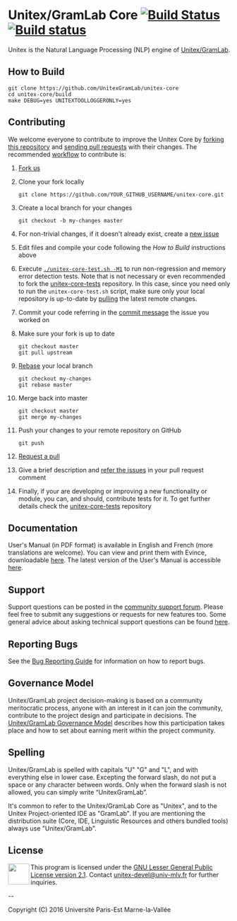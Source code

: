 # Unitex/GramLab Core [![Build Status](https://travis-ci.org/UnitexGramLab/unitex-core.svg?branch=master)](https://travis-ci.org/UnitexGramLab/unitex-core) [![Build status](https://ci.appveyor.com/api/projects/status/ucuu8ocibexmagju?svg=true)](https://ci.appveyor.com/project/martinec/unitex-core)

Unitex is the Natural Language Processing (NLP) engine of [Unitex/GramLab][unitexgramlab].

## How to Build

    git clone https://github.com/UnitexGramLab/unitex-core
    cd unitex-core/build
    make DEBUG=yes UNITEXTOOLLOGGERONLY=yes

## Contributing

We welcome everyone to contribute to improve the Unitex Core by [forking this repository](https://help.github.com/articles/fork-a-repo/)
and [sending pull requests](https://help.github.com/articles/using-pull-requests/)
with their changes. The recommended [workflow](http://rypress.com/tutorials/git/rebasing) to contribute is:

1. [Fork us](https://github.com/UnitexGramLab/unitex-core/fork)

1. Clone your fork locally

    ```
    git clone https://github.com/YOUR_GITHUB_USERNAME/unitex-core.git
    ```

1. Create a local branch for your changes

    ```
    git checkout -b my-changes master
    ```

1. For non-trivial changes, if it doesn't already exist, create a
   [new issue](https://github.com/UnitexGramLab/unitex-core/issues/new)

1. Edit files and compile your code following the *How to Build* instructions above

1. Execute [`./unitex-core-test.sh -M1`](https://github.com/UnitexGramLab/unitex-core-tests#getting-started)
   to run non-regression and memory error detection tests. Note that is not necessary or even
   recommended to fork the [unitex-core-tests](https://github.com/UnitexGramLab/unitex-core-tests) repository.
   In this case, since you need only to run the `unitex-core-test.sh` script, make sure only your local repository
   is up-to-date by [pulling](https://help.github.com/articles/fetching-a-remote/#pull) the latest
   remote changes.

1. Commit your code referring in the [commit message](https://help.github.com/articles/closing-issues-via-commit-messages) the issue you worked on

1. Make sure your fork is up to date

    ```
    git checkout master
    git pull upstream
    ```

1. [Rebase](https://www.atlassian.com/git/tutorials/rewriting-history/git-rebase-i) your local branch

    ```
    git checkout my-changes
    git rebase master
    ```

1. Merge back into master

    ```
    git checkout master
    git merge my-changes
    ```

1. Push your changes to your remote repository on GitHub

    ```
    git push
    ```

1. [Request a pull](https://github.com/UnitexGramLab/unitex-core/pulls)

1. Give a brief description and [refer the issues](https://help.github.com/articles/autolinked-references-and-urls/#issues-and-pull-requests) in your pull request comment

1. Finally, if your are developing or improving a new functionality or module, you can,
   and should, contribute tests for it. To get further details check the
   [unitex-core-tests](https://github.com/UnitexGramLab/unitex-core-tests) repository
    
## Documentation

User's Manual (in PDF format) is available in English and French (more
translations are welcome). You can view and print them with Evince,
downloadable [here](https://wiki.gnome.org/Apps/Evince/Downloads). The
latest version of the User's Manual is accessible
[here](http://releases.unitexgramlab.org/latest-stable/man/).

## Support

Support questions can be posted in the [community support
forum](http://forum.unitexgramlab.org). Please feel free to submit any
suggestions or requests for new features too. Some general advice about
asking technical support questions can be found
[here](http://www.catb.org/esr/faqs/smart-questions.html).

## Reporting Bugs

See the [Bug Reporting
Guide](http://unitexgramlab.org/index.php?page=6) for information on
how to report bugs.

## Governance Model

Unitex/GramLab project decision-making is based on a community
meritocratic process, anyone with an interest in it can join the
community, contribute to the project design and participate in
decisions. The [Unitex/GramLab Governance
Model](http://governance.unitexgramlab.org) describes
how this participation takes place and how to set about earning merit
within the project community.

## Spelling

Unitex/GramLab is spelled with capitals "U" "G" and "L", and with
everything else in lower case. Excepting the forward slash, do not put
a space or any character between words. Only when the forward slash
is not allowed, you can simply write “UnitexGramLab”.

It's common to refer to the Unitex/GramLab Core as "Unitex", and to the
Unitex Project-oriented IDE as "GramLab". If you are mentioning the
distribution suite (Core, IDE, Linguistic Resources and others bundled
tools) always use "Unitex/GramLab".


## License

<a href="/LICENSE"><img height="48" align="left" src="http://www.gnu.org/graphics/empowered-by-gnu.svg"></a>

This program is licensed under the [GNU Lesser General Public License version 2.1](/LICENSE). 
Contact unitex-devel@univ-mlv.fr for further inquiries.

--

Copyright (C) 2016 Université Paris-Est Marne-la-Vallée

[unitexgramlab]:  http://unitexgramlab.org
